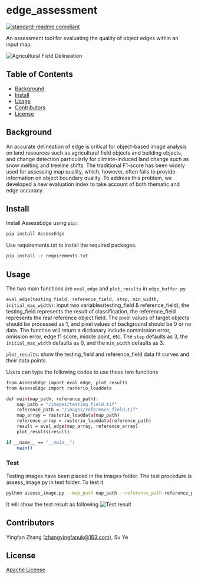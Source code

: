 # edge_assessment

[![standard-readme compliant](https://img.shields.io/badge/edge%20assessment-standard-brightgreen.svg?style=flat-square)](https://github.com/Remote-Sensing-of-Land-Resource-Lab/AssessEdge)

An assessment tool for evaluating the quality of object edges within an input map.

![](/images/pic1.jpg "Agricultural Field Delineation")

## Table of Contents
  * [Background](#background)
  * [Install](#install)
  * [Usage](#usage)
  * [Contributors](#contributors)
  * [License](#license)

## Background

An accurate delineation of edge is critical for object-based image analysis on land resources such as agricultural field objects and building objects, and change detection particularly for climate-induced land change such as snow melting and treeline shifts.  The traditional F1-score has been widely used for assessing map quality, which, however, often fails to provide information on object boundary quality. To address this problem, we developed a new evaluation index to take account of both thematic and edge accuracy.

## Install
Install AssessEdge using `pip`:

```bash
pip install AssessEdge
```

Use requirements.txt to install the required packages.

```bash
pip install -r requirements.txt
```

## Usage

The two main functions are `eval_edge` and `plot_results` in `edge_buffer.py`

`eval_edge(testing_field, reference_field, step, min_width, initial_max_width)`: input two variables(testing_field & reference_field), the testing_field represents the result of classification, the reference_field represents the real reference object field. The pixel values of target objects should be processed as 1, and pixel values of background should be 0 or no data. The function will return a dictionary include commission error, omission error, edge f1 score, middle point, etc. The `step` defaults as 3, the `initial_max_width` defaults as 0, and the `min_width` defaults as 3.

`plot_results`: show the testing_field and reference_field data fit curves and their data points. 

Users can type the following codes to use these two functions

```bash
from AssessEdge import eval_edge, plot_results
from AssessEdge import rasterio_loaddata

def main(map_path, reference_path):
    map_path = "/images/testing_field.tif"
    reference_path = "/images/reference_field.tif"
    map_array = rasterio_loaddata(map_path)
    reference_array = rasterio_loaddata(reference_path)
    result = eval_edge(map_array, reference_array)
    plot_results(result)

if __name__ == "__main__":
    main()
```

### Test 
Testing images have been placed in the images folder.
The test procedure is assess_image.py in test folder. To test it 
```bash
python assess_image.py --map_path map_path --reference_path reference_path
```
It will show the test result as following
![](/images/test_result.png "Test result")

## Contributors

Yingfan Zhang (zhangyingfanuk@163.com), Su Ye

## License

[Apache License](LICENSE)